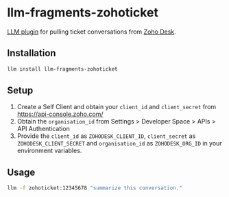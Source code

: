 # llm-fragments-zohoticket

[LLM plugin](https://llm.datasette.io/en/stable/plugins/index.html) for pulling ticket conversations from [Zoho Desk](https://www.zoho.com/desk/).

## Installation

```bash
llm install llm-fragments-zohoticket
```

## Setup

1. Create a Self Client and obtain your `client_id` and `client_secret` from https://api-console.zoho.com/
2. Obtain the `organisation_id` from Settings > Developer Space > APIs > API Authentication
3. Provide the `client_id` as `ZOHODESK_CLIENT_ID`, `client_secret` as `ZOHODESK_CLIENT_SECRET` and `organisation_id` as `ZOHODESK_ORG_ID` in your environment variables.

## Usage

```bash
llm -f zohoticket:12345678 "summarize this conversation."
```
